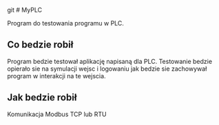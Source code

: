 git # MyPLC

Program do testowania programu w PLC. 

## Co bedzie robił 
Program bedzie testował aplikację napisaną dla PLC. 
Testowanie bedzie opierało sie na symulacji wejsc i logowaniu jak bedzie sie zachowywał program w interakcji na te wejscia.

## Jak bedzie robił
Komunikacja Modbus TCP lub RTU


